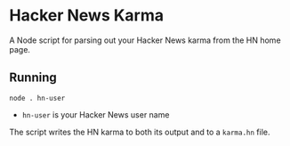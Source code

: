 # Hacker News Karma

A Node script for parsing out your Hacker News karma from the HN home page.

## Running

`node . hn-user`

- `hn-user` is your Hacker News user name

The script writes the HN karma to both its output and to a `karma.hn` file.
